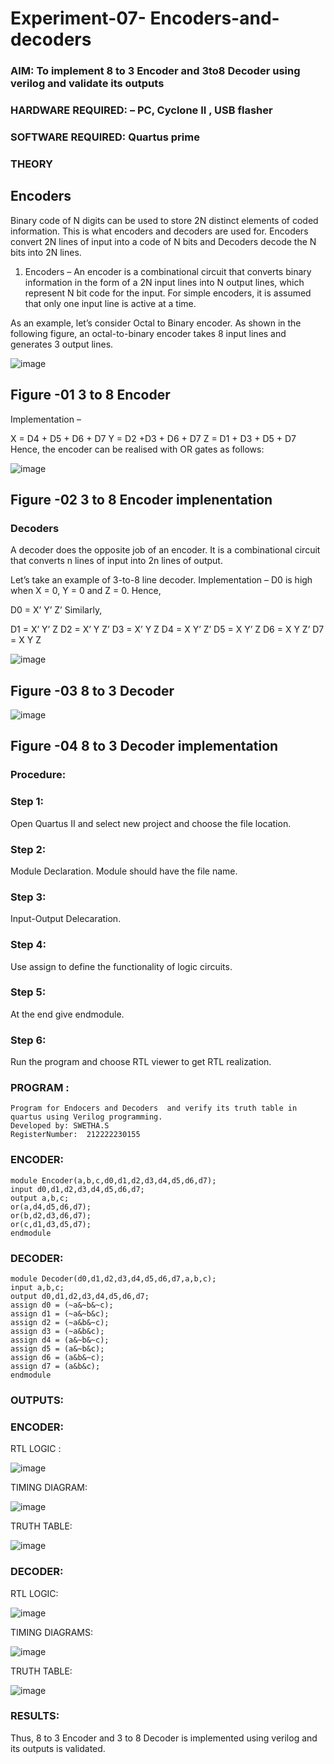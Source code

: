 # Experiment-07- Encoders-and-decoders 
### AIM: To implement 8 to 3 Encoder and  3to8 Decoder using verilog and validate its outputs
### HARDWARE REQUIRED:  – PC, Cyclone II , USB flasher
### SOFTWARE REQUIRED:   Quartus prime
### THEORY 

## Encoders
Binary code of N digits can be used to store 2N distinct elements of coded information. This is what encoders and decoders are used for. Encoders convert 2N lines of input into a code of N bits and Decoders decode the N bits into 2N lines.

1. Encoders –
An encoder is a combinational circuit that converts binary information in the form of a 2N input lines into N output lines, which represent N bit code for the input. For simple encoders, it is assumed that only one input line is active at a time.

As an example, let’s consider Octal to Binary encoder. As shown in the following figure, an octal-to-binary encoder takes 8 input lines and generates 3 output lines.

![image](https://user-images.githubusercontent.com/36288975/171543588-bc0746df-a173-4b35-989e-5fb7d385fe8a.png)
## Figure -01 3 to 8 Encoder 


Implementation –

X = D4 + D5 + D6 + D7
Y = D2 +D3 + D6 + D7
Z = D1 + D3 + D5 + D7 
Hence, the encoder can be realised with OR gates as follows:


![image](https://user-images.githubusercontent.com/36288975/171543740-68403b82-aa93-4c98-9343-f32b14885a2e.png)
## Figure -02 3 to 8 Encoder implenentation 

 ### Decoders 
A decoder does the opposite job of an encoder. It is a combinational circuit that converts n lines of input into 2n lines of output.

Let’s take an example of 3-to-8 line decoder.
Implementation –
D0 is high when X = 0, Y = 0 and Z = 0. Hence,

D0 = X’ Y’ Z’ 
Similarly,

D1 = X’ Y’ Z
D2 = X’ Y Z’
D3 = X’ Y Z
D4 = X Y’ Z’
D5 = X Y’ Z
D6 = X Y Z’
D7 = X Y Z 


![image](https://user-images.githubusercontent.com/36288975/171543978-ee2d0671-2846-40a1-8705-507fd6287a49.png)
## Figure -03 8 to 3 Decoder 



![image](https://user-images.githubusercontent.com/36288975/171543866-5a6eace6-8683-49d7-9c4f-a7cb30ec3035.png)
## Figure -04 8 to 3 Decoder implementation 

### Procedure:

### Step 1:

Open Quartus II and select new project and choose the file location.

### Step 2:

Module Declaration. Module should have the file name.

### Step 3:

Input-Output Delecaration.

### Step 4:

Use assign to define the functionality of logic circuits.

### Step 5:

At the end give endmodule.

### Step 6:

Run the program and choose RTL viewer to get RTL realization.

### PROGRAM :
```
Program for Endocers and Decoders  and verify its truth table in quartus using Verilog programming.
Developed by: SWETHA.S
RegisterNumber:  212222230155
```
### ENCODER:
```
module Encoder(a,b,c,d0,d1,d2,d3,d4,d5,d6,d7);
input d0,d1,d2,d3,d4,d5,d6,d7;
output a,b,c;
or(a,d4,d5,d6,d7);
or(b,d2,d3,d6,d7);
or(c,d1,d3,d5,d7);
endmodule
```
### DECODER:
```
module Decoder(d0,d1,d2,d3,d4,d5,d6,d7,a,b,c);
input a,b,c;
output d0,d1,d2,d3,d4,d5,d6,d7;
assign d0 = (~a&~b&~c);
assign d1 = (~a&~b&c);
assign d2 = (~a&b&~c);
assign d3 = (~a&b&c);
assign d4 = (a&~b&~c);
assign d5 = (a&~b&c);
assign d6 = (a&b&~c);
assign d7 = (a&b&c);
endmodule
```
### OUTPUTS:
### ENCODER:

RTL LOGIC  :

![image](https://github.com/swethaselvarajm/Experiment-08-Encoders-and-decoders-/assets/119525603/68ebb0e0-763f-414a-be43-0f8282dc0b46)

TIMING DIAGRAM:

![image](https://github.com/swethaselvarajm/Experiment-08-Encoders-and-decoders-/assets/119525603/d5ba0408-7812-4dcf-baa3-074e30a96088)

TRUTH TABLE:

![image](https://github.com/swethaselvarajm/Experiment-08-Encoders-and-decoders-/assets/119525603/1e9f1819-9df9-4854-b38d-9837cf525f90)

### DECODER:

RTL LOGIC:

![image](https://github.com/swethaselvarajm/Experiment-08-Encoders-and-decoders-/assets/119525603/17fe9f10-ea71-47bb-acf5-18795219f240)

TIMING DIAGRAMS:

![image](https://github.com/swethaselvarajm/Experiment-08-Encoders-and-decoders-/assets/119525603/de0e0125-5534-42f9-91b2-5480f487ea2a)

TRUTH TABLE:

![image](https://github.com/swethaselvarajm/Experiment-08-Encoders-and-decoders-/assets/119525603/0a5626a2-3ee0-42d4-ae97-7b666b9a2001)

### RESULTS:
Thus, 8 to 3 Encoder and 3 to 8 Decoder is implemented using verilog and its outputs is validated.
